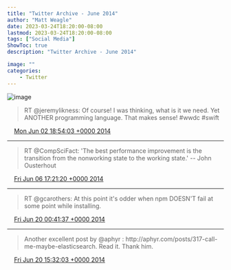```yaml
---
title: "Twitter Archive - June 2014"
author: "Matt Weagle"
date: 2023-03-24T18:20:00-08:00
lastmod: 2023-03-24T18:20:00-08:00
tags: ["Social Media"]
ShowToc: true
description: "Twitter Archive - June 2014"

image: ""
categories: 
    - Twitter
---
```

![image](/sadtwitterbird3.jpg)

> RT @jeremylikness: Of course\! I was thinking, what is it we need\. Yet ANOTHER programming language\. That makes sense\! \#wwdc \#swift

<img src="./media/tweet.ico" width="12" /> [Mon Jun 02 18:54:03 +0000 2014](https://twitter.com/mweagle/status/473538050316722176)

----

> RT @CompSciFact: 'The best performance improvement is the transition from the nonworking state to the working state\.' \-\- John Ousterhout

<img src="./media/tweet.ico" width="12" /> [Fri Jun 06 17:21:20 +0000 2014](https://twitter.com/mweagle/status/474964266722684928)

----

> RT @gcarothers: At this point it's odder when npm DOESN'T fail at some point while installing\.

<img src="./media/tweet.ico" width="12" /> [Fri Jun 20 00:41:37 +0000 2014](https://twitter.com/mweagle/status/479786110424317952)

----

> Another excellent post by @aphyr :  http://aphyr\.com/posts/317\-call\-me\-maybe\-elasticsearch\. Read it\. Thank him\.

<img src="./media/tweet.ico" width="12" /> [Fri Jun 20 15:32:03 +0000 2014](https://twitter.com/mweagle/status/480010197046280193)